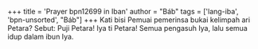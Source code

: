 +++
title = 'Prayer bpn12699 in Iban'
author = "Báb"
tags = ['lang-iba', 'bpn-unsorted', "Báb"]
+++
Kati bisi Pemuai pemerinsa bukai kelimpah ari Petara?
Sebut: Puji Petara! Iya ti Petara! Semua pengasuh Iya, lalu semua idup dalam ibun Iya.
